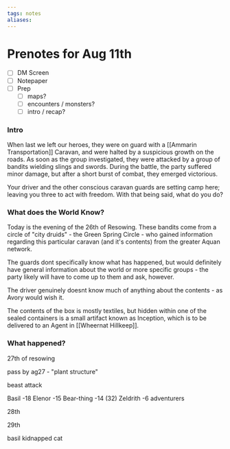 ```yaml
---
tags: notes
aliases:
---
```


# Prenotes for Aug 11th
- [ ] DM Screen
- [ ] Notepaper
- [ ] Prep
	- [ ] maps?
	- [ ] encounters / monsters?
	- [ ] intro / recap?

### Intro

When last we left our heroes, they were on guard with a [[Ammarin Transportation]] Caravan, and were halted by a suspicious growth on the roads. As soon as the group investigated, they were attacked by a group of bandits wielding slings and swords. During the battle, the party suffered minor damage, but after a short burst of combat, they emerged victorious. 

Your driver and the other conscious caravan guards are setting camp here; leaving you three to act with freedom. With that being said, what do you do?

### What does the World Know?

Today is the evening of the 26th of Resowing. These bandits come from a circle of "city druids" - the Green Spring Circle - who gained information regarding this particular caravan (and it's contents) from the greater Aquan network. 

The guards dont specifically know what has happened, but would definitely have general information about the world or more specific groups - the party likely will have to come up to them and ask, however.

The driver genuinely doesnt know much of anything about the contents - as Avory would wish it.

The contents of the box is mostly textiles, but hidden within one of the sealed containers is a small artifact known as Inception, which is to be delivered to an Agent in [[Wheernat Hillkeep]]. 

### What happened?

27th of resowing

pass by ag27 - "plant structure"

beast attack 

Basil -18
Elenor -15 
Bear-thing -14 (32)
Zeldrith -6
adventurers

28th 

29th

basil kidnapped cat



